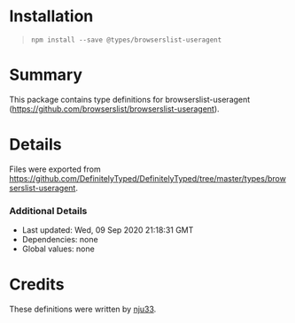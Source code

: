 # Installation
> `npm install --save @types/browserslist-useragent`

# Summary
This package contains type definitions for browserslist-useragent (https://github.com/browserslist/browserslist-useragent).

# Details
Files were exported from https://github.com/DefinitelyTyped/DefinitelyTyped/tree/master/types/browserslist-useragent.

### Additional Details
 * Last updated: Wed, 09 Sep 2020 21:18:31 GMT
 * Dependencies: none
 * Global values: none

# Credits
These definitions were written by [nju33](https://github.com/nju33).
